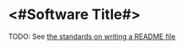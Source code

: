 # <#Software Title#>

TODO: See [the standards on writing a README file](https://github.com/DigitalInnovation/technology-standards/blob/main/docs/github-repository.md#readmemd)
